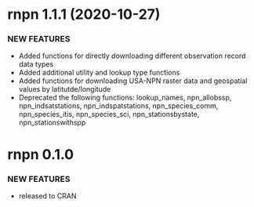 rnpn 1.1.1 (2020-10-27)
=======================

### NEW FEATURES

* Added functions for directly downloading different observation record data types
* Added additional utility and lookup type functions
* Added functions for downloading USA-NPN raster data and geospatial values by latitutde/longitude
* Deprecated the following functions: lookup_names, npn_allobssp, npn_indsatstations, npn_indspatstations, npn_species_comm, npn_species_itis, npn_species_sci, npn_stationsbystate, npn_stationswithspp



rnpn 0.1.0
==========

### NEW FEATURES

* released to CRAN
